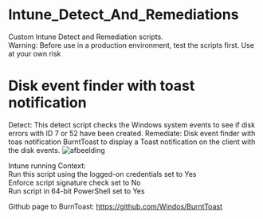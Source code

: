 # Intune_Detect_And_Remediations
Custom Intune Detect and Remediation scripts.
<br>Warning: Before use in a production environment, test the scripts first. Use at your own risk

# Disk event finder with toast notification
Detect: This detect script checks the Windows system events to see if disk errors with ID 7 or 52 have been created.
Remediate: Disk event finder with toas notification BurntToast to display a Toast notification on the client with the disk events.
![afbeelding](https://github.com/IntuneAdmin/Intune_Detect_And_Remediations/assets/93092915/9abda0ab-0789-4369-a7de-e5ba7aadc33e)

Intune running Context: 
<br> Run this script using the logged-on credentials set to Yes
<br> Enforce script signature check set to No
<br> Run script in 64-bit PowerShell set to Yes

Github page to BurnToast: https://github.com/Windos/BurntToast


